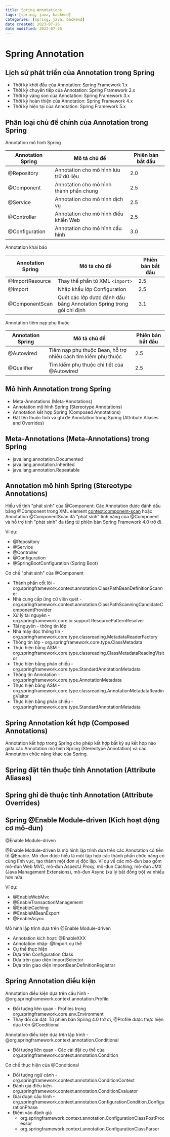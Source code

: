 ```yaml
---
title: Spring Annotations
tags: [spring, java, backend]
categories: [spring, java, backend]
date created: 2023-07-26
date modified: 2023-07-26
---
```


# Spring Annotation

## Lịch sử phát triển của Annotation trong Spring

- Thời kỳ khởi đầu của Annotation: Spring Framework 1.x
- Thời kỳ chuyển tiếp của Annotation: Spring Framework 2.x
- Thời kỳ vàng son của Annotation: Spring Framework 3.x
- Thời kỳ hoàn thiện của Annotation: Spring Framework 4.x
- Thời kỳ hiện tại của Annotation: Spring Framework 5.x

## Phân loại chủ đề chính của Annotation trong Spring

Annotation mô hình Spring

| Annotation Spring | Mô tả chủ đề           | Phiên bản bắt đầu |
| -------------- | ------------------ | -------- |
| @Repository    | Annotation cho mô hình lưu trữ dữ liệu   | 2.0      |
| @Component     | Annotation cho mô hình thành phần chung   | 2.5      |
| @Service       | Annotation cho mô hình dịch vụ       | 2.5      |
| @Controller    | Annotation cho mô hình điều khiển Web | 2.5      |
| @Configuration | Annotation cho mô hình cấu hình     | 3.0      |

Annotation khai báo

| Annotation Spring     | Mô tả chủ đề                                    | Phiên bản bắt đầu |
| --------------- | ------------------------------------------- | -------- |
| @ImportResource | Thay thế phần tử XML `<import>`                    | 2.5      |
| @Import         | Nhập khẩu lớp Configuration                       | 2.5      |
| @ComponentScan  | Quét các lớp được đánh dấu bằng Annotation Spring trong gói chỉ định | 3.1      |

Annotation tiêm nạp phụ thuộc

| Annotation Spring | Mô tả chủ đề                            | Phiên bản bắt đầu |
| ----------- | ----------------------------------- | -------- |
| @Autowired  | Tiêm nạp phụ thuộc Bean, hỗ trợ nhiều cách tìm kiếm phụ thuộc | 2.5      |
| @Qualifier  | Tìm kiếm phụ thuộc chi tiết của @Autowired        | 2.5      |

## Mô hình Annotation trong Spring

- Meta-Annotations (Meta-Annotations)
- Annotation mô hình Spring (Stereotype Annotations)
- Annotation kết hợp Spring (Composed Annotations)
- Đặt tên thuộc tính và ghi đè Annotation trong Spring (Attribute Aliases and Overrides)

## Meta-Annotations (Meta-Annotations) trong Spring

- java.lang.annotation.Documented
- java.lang.annotation.Inherited
- java.lang.annotation.Repeatable

## Annotation mô hình Spring (Stereotype Annotations)

Hiểu về tính "phát sinh" của @Component: Các Annotation được đánh dấu bằng @Component trong XML element <context:component-scan> hoặc Annotation @ComponentScan đã "phát sinh" tính năng của @Component và hỗ trợ tính "phát sinh" đa tầng từ phiên bản Spring Framework 4.0 trở đi.

Ví dụ:

- @Repository
- @Service
- @Controller
- @Configuration
- @SpringBootConfiguration (Spring Boot)

Cơ chế "phát sinh" của @Component

- Thành phần cốt lõi - org.springframework.context.annotation.ClassPathBeanDefinitionScanner
- Nhà cung cấp ứng cử viên quét - org.springframework.context.annotation.ClassPathScanningCandidateComponentProvider
- Xử lý tài nguyên - org.springframework.core.io.support.ResourcePatternResolver
- Tài nguyên - thông tin lớp
- Nhà máy đọc thông tin - org.springframework.core.type.classreading.MetadataReaderFactory
- Thông tin lớp - org.springframework.core.type.ClassMetadata
- Thực hiện bằng ASM - org.springframework.core.type.classreading.ClassMetadataReadingVisitor
- Thực hiện bằng phản chiếu - org.springframework.core.type.StandardAnnotationMetadata
- Thông tin Annotation - org.springframework.core.type.AnnotationMetadata
- Thực hiện bằng ASM - org.springframework.core.type.classreading.AnnotationMetadataReadingVisitor
- Thực hiện bằng phản chiếu - org.springframework.core.type.StandardAnnotationMetadata

## Spring Annotation kết hợp (Composed Annotations)

Annotation kết hợp trong Spring cho phép kết hợp bất kỳ sự kết hợp nào giữa các Annotation mô hình Spring (Stereotype Annotation) và các Annotation chức năng khác của Spring.

## Spring đặt tên thuộc tính Annotation (Attribute Aliases)

## Spring ghi đè thuộc tính Annotation (Attribute Overrides)

## Spring @Enable Module-driven (Kích hoạt động cơ mô-đun)

@Enable Module-driven

@Enable Module-driven là mô hình lập trình dựa trên các Annotation có tiền tố @Enable. Mô-đun được hiểu là một tập hợp các thành phần chức năng có cùng lĩnh vực, tạo thành một đơn vị độc lập. Ví dụ về các mô-đun bao gồm mô-đun Web MVC, mô-đun AspectJ Proxy, mô-đun Caching, mô-đun JMX (Java Management Extensions), mô-đun Async (xử lý bất đồng bộ) và nhiều hơn nữa.

Ví dụ:

- @EnableWebMvc
- @EnableTransactionManagement
- @EnableCaching
- @EnableMBeanExport
- @EnableAsync

Mô hình lập trình dựa trên @Enable Module-driven

- Annotation kích hoạt: @EnableXXX
- Annotation nhập: @Import cụ thể
- Cụ thể thực hiện
- Dựa trên Configuration Class
- Dựa trên giao diện ImportSelector
- Dựa trên giao diện ImportBeanDefinitionRegistrar

## Spring Annotation điều kiện

Annotation điều kiện dựa trên cấu hình - @org.springframework.context.annotation.Profile

- Đối tượng liên quan - Profiles trong org.springframework.core.env.Environment
- Thay đổi cài đặt: Từ phiên bản Spring 4.0 trở đi, @Profile được thực hiện dựa trên @Conditional

Annotation điều kiện dựa trên lập trình - @org.springframework.context.annotation.Conditional

- Đối tượng liên quan - Các cài đặt cụ thể của org.springframework.context.annotation.Condition

Cơ chế thực hiện của @Conditional

- Đối tượng ngữ cảnh - org.springframework.context.annotation.ConditionContext
- Đánh giá điều kiện - org.springframework.context.annotation.ConditionEvaluator
- Giai đoạn cấu hình - org.springframework.context.annotation.ConfigurationCondition.ConfigurationPhase
- Điểm vào đánh giá
  - org.springframework.context.annotation.ConfigurationClassPostProcessor
  - org.springframework.context.annotation.ConfigurationClassParser
